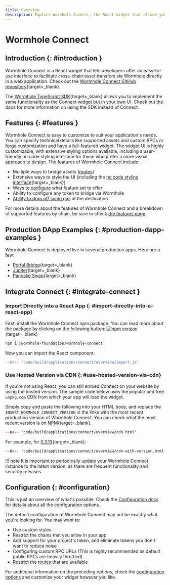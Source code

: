 ```yaml
---
title: Overview
description: Explore Wormhole Connect, the React widget that allows you to offer an easy-to-use UI for cross-chain asset transfers via Wormhole in a web application. 
---
```


# Wormhole Connect

## Introduction {: #introduction }

Wormhole Connect is a React widget that lets developers offer an easy-to-use interface to facilitate cross-chain asset transfers via Wormhole directly in a web application. Check out the [Wormhole Connect GitHub repository](https://github.com/wormhole-foundation/wormhole-connect){target=\_blank}.

The [Wormhole TypeScript SDK](https://docs.wormhole.com/wormhole/reference/sdk-docs){target=\_blank} allows you to implement the same functionality as the Connect widget but in your own UI. Check out the docs for more information on using the SDK instead of Connect.

## Features {: #features }

Wormhole Connect is easy to customize to suit your application's needs. You can specify technical details like supported assets and custom RPCs or forgo customization and have a full-featured widget. The widget UI is highly customizable, with extensive styling options available, including a user-friendly no code styling interface for those who prefer a more visual approach to design. The features of Wormhole Connect include:

- Multiple ways to bridge assets ([routes](/docs/build/applications/connect/routes))
- Extensive ways to style the UI (including the [no code styling interface](https://connect-in-style.wormhole.com/){target=\_blank})
- Ways to [configure](/docs/build/applications/connect/configuration) what feature set to offer
- Ability to configure any token to bridge via Wormhole
- [Ability to drop off some gas](/docs/build/applications/connect/features) at the destination

For more details about the features of Wormhole Connect and a breakdown of supported features by chain, be sure to check [the features page](/docs/build/applications/connect/features).

## Production DApp Examples {: #production-dapp-examples }

Wormhole Connect is deployed live in several production apps. Here are a few:

- [Portal Bridge](https://portalbridge.com/){target=\_blank}
- [Jupiter](https://jup.ag/bridge/cctp){target=\_blank}
- [Pancake Swap](https://bridge.pancakeswap.finance/wormhole){target=\_blank}

## Integrate Connect {: #integrate-connect }

### Import Directly into a React App  {: #import-directly-into-a-react-app}

First, install the Wormhole Connect npm package. You can read more about the package by clicking on the following button: [![npm version](https://img.shields.io/npm/v/@wormhole-foundation/wormhole-connect.svg)](https://www.npmjs.com/package/@wormhole-foundation/wormhole-connect){target=\_blank} 

```bash
npm i @wormhole-foundation/wormhole-connect
```

Now you can import the React component:

```ts
--8<-- 'code/build/applications/connect/overview/import.js'
```

### Use Hosted Version via CDN {: #use-hosted-version-via-cdn}

If you're not using React, you can still embed Connect on your website by using the hosted version. The sample code below uses the popular and free `unpkg.com` CDN from which your app will load the widget.

Simply copy and paste the following into your HTML body, and replace the ```INSERT_WORMHOLE_CONNECT_VERSION``` in the links with the most recent production version of Wormhole Connect. You can check what the most recent version is on [NPM](https://www.npmjs.com/package/@wormhole-foundation/wormhole-connect/v/latest){target=\_blank}.

```html
--8<-- 'code/build/applications/connect/overview/cdn.html'
```

For example, for [0.3.13](https://www.npmjs.com/package/@wormhole-foundation/wormhole-connect/v/0.3.13){target=\_blank}:

```html
--8<-- 'code/build/applications/connect/overview/cdn-with-version.html'
```

!!! note 
    It is important to periodically update your Wormhole Connect instance to the latest version, as there are frequent functionality and security releases.

## Configuration {: #configuration}

This is just an overview of what's possible. Check the [Configuration docs](/docs/build/applications/connect/configuration) for details about all the configuration options.

The default configuration of Wormhole Connect may not be exactly what you're looking for. You may want to:

- Use custom styles 
- Restrict the chains that you allow in your app
- Add support for your project's token, and eliminate tokens you don't want to reduce noise
- Configuring custom RPC URLs (This is highly recommended as default public RPCs are heavily throttled)
- Restrict the [routes](/docs/build/applications/connect/routes) that are available

For additional information on the preceding options, check the [configuration options](/docs/build/applications/connect/configuration) and customize your widget however you like.